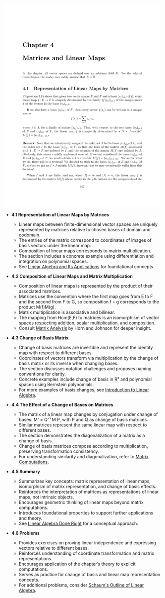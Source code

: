 ![ATD-ch04-linalg-matrices-linear-maps](ATD-ch04-linalg-matrices-linear-maps.best.png)

- **4.1 Representation of Linear Maps by Matrices**
  - Linear maps between finite-dimensional vector spaces are uniquely represented by matrices relative to chosen bases of domain and codomain.
  - The entries of the matrix correspond to coordinates of images of basis vectors under the linear map.
  - Composition of linear maps corresponds to matrix multiplication.
  - The section includes a concrete example using differentiation and integration on polynomial spaces.
  - See [Linear Algebra and Its Applications](https://www.sciencedirect.com/book/9780321982384/linear-algebra-and-its-applications) for foundational concepts.

- **4.2 Composition of Linear Maps and Matrix Multiplication**
  - Composition of linear maps is represented by the product of their associated matrices.
  - Matrices use the convention where the first map goes from E to F and the second from F to G, so composition f ◦ g corresponds to the product M(f)M(g).
  - Matrix multiplication is associative and bilinear.
  - The mapping from Hom(E,F) to matrices is an isomorphism of vector spaces respecting addition, scalar multiplication, and composition.
  - Consult [Matrix Analysis](https://press.princeton.edu/books/hardcover/9780691040017/matrix-analysis) by Horn and Johnson for deeper insight.

- **4.3 Change of Basis Matrix**
  - Change of basis matrices are invertible and represent the identity map with respect to different bases.
  - Coordinates of vectors transform via multiplication by the change of basis matrix or its inverse when changing bases.
  - The section discusses notation challenges and proposes naming conventions for clarity.
  - Concrete examples include change of basis in R² and polynomial spaces using Bernstein polynomials.
  - For more examples of basis changes, see [Introduction to Linear Algebra](https://math.mit.edu/~gs/linearalgebra/).

- **4.4 The Effect of a Change of Bases on Matrices**
  - The matrix of a linear map changes by conjugation under change of bases: M' = Q⁻¹ M P, with P and Q as change of basis matrices.
  - Similar matrices represent the same linear map with respect to different bases.
  - The section demonstrates the diagonalization of a matrix as a change of basis.
  - Change of basis matrices compose according to multiplication, preserving transformation consistency.
  - For understanding similarity and diagonalization, refer to [Matrix Computations](https://press.princeton.edu/books/hardcover/9780691130952/matrix-computations).

- **4.5 Summary**
  - Summarizes key concepts: matrix representation of linear maps, isomorphism of matrix representation, and change of basis effects.
  - Reinforces the interpretation of matrices as representations of linear maps, not intrinsic objects.
  - Encourages geometric thinking of linear maps beyond matrix computations.
  - Introduces foundational properties to support further applications and theory.
  - See [Linear Algebra Done Right](https://link.springer.com/book/10.1007/978-3-319-11080-2) for a conceptual approach.

- **4.6 Problems**
  - Provides exercises on proving linear independence and expressing vectors relative to different bases.
  - Reinforces understanding of coordinate transformation and matrix representations.
  - Encourages application of the chapter’s theory to explicit computations.
  - Serves as practice for change of basis and linear map representation concepts.
  - For additional problems, consider [Schaum's Outline of Linear Algebra](https://www.mhprofessional.com/9780071794566-usa-schaums-outline-of-linear-algebra-group).
